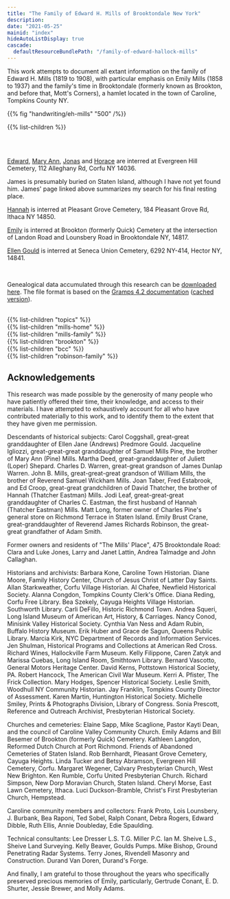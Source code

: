 ```yaml
---
title: "The Family of Edward H. Mills of Brooktondale New York"
description: 
date: "2021-05-25"
mainid: "index" 
hideAutoListDisplay: true
cascade:
  defaultResourceBundlePath: "/family-of-edward-hallock-mills"
---
```


This work attempts to document all extant information on the family of Edward H. Mills (1819 to 1908), with particular emphasis on Emily Mills (1858 to 1937) and the family's time in Brooktondale (formerly known as Brookton, and before that, Mott's Corners), a hamlet located in the town of Caroline, Tompkins County NY.

<!--more-->

{{% fig "handwriting/eh-mills" "500" /%}}

{{% list-children %}}

<br/>
<br/>

[Edward](https://www.findagrave.com/memorial/75958691/edward-h-mills), [Mary Ann](https://www.findagrave.com/memorial/75958702/mary-ann-mills), [Jonas](https://www.findagrave.com/memorial/75958930/jonas-e-mills ) and [Horace](https://www.findagrave.com/memorial/75958913/horace-f-mills) are interred at Evergreen Hill Cemetery, 112 Alleghany Rd, Corfu NY 14036.

James is presumably buried on Staten Island, although I have not yet found him. James' page linked above summarizes my search for his final resting place.

[Hannah](https://www.findagrave.com/memorial/168944385/hannah-mills) is interred at Pleasant Grove Cemetery, 184 Pleasant Grove Rd, Ithaca NY 14850.

[Emily](https://www.findagrave.com/memorial/160363879/mary-emily-mills) is interred at Brookton (formerly Quick) Cemetery at the intersection of Landon Road and Lounsbery Road in Brooktondale NY, 14817.

[Ellen Gould](https://www.findagrave.com/memorial/35944445/ellen-jane-predmore) is interred at Seneca Union Cemetery, 6292 NY-414, Hector NY, 14841.

<br/>

Genealogical data accumulated through this research can be <a href="data/genealogy-data.csv">downloaded here</a>. The file format is based on the [Gramps 4.2 documentation](https://gramps-project.org/wiki/index.php/Gramps_4.2_Wiki_Manual_-_Manage_Family_Trees:_CSV_Import_and_Export) ([cached version](/data/gramps-project.org-CSV-Import.pdf)).

<br/>
{{% list-children "topics" %}}
<br/>
{{% list-children "mills-home" %}}
<br/>
{{% list-children "mills-family" %}}
<br/>
{{% list-children "brookton" %}}
<br/>
{{% list-children "bcc" %}}
<br/>
{{% list-children "robinson-family" %}}

## Acknowledgements

This research was made possible by the generosity of many people who have patiently offered their time, their knowledge, and access to their materials. I have attempted to exhaustively account for all who have contributed materially to this work, and to identify them to the extent that they have given me permission.

Descendants of historical subjects: Carol Coggshall, great-great granddaughter of Ellen Jane (Andrews) Predmore Gould. Jacqueline Igliozzi, great-great-great granddaughter of Samuel Mills Pine, the brother of Mary Ann (Pine) Mills. Martha Deed, great-granddaughter of Juliett (Loper) Shepard. Charles D. Warren, great-great grandson of James Dunlap Warren. John B. Mills, great-great-great grandson of William Mills, the brother of Reverend Samuel Wickham Mills. Joan Taber, Fred Estabrook, and Ed Croop, great-great grandchildren of David Thatcher, the brother of Hannah (Thatcher Eastman) Mills. Jodi Leaf, great-great-great granddaughter of Charles C. Eastman, the first husband of Hannah (Thatcher Eastman) Mills. Matt Long, former owner of Charles Pine's general store on Richmond Terrace in Staten Island. Emily Brust Crane, great-granddaughter of Reverend James Richards Robinson, the great-great grandfather of Adam Smith. 

Former owners and residents of "The Mills' Place", 475 Brooktondale Road: Clara and Luke Jones, Larry and Janet Lattin, Andrea Talmadge and John Callaghan.

Historians and archivists: Barbara Kone, Caroline Town Historian. Diane Moore, Family History Center, Church of Jesus Christ of Latter Day Saints.  Allan Starkweather, Corfu Village Historian. Al Chafee, Newfield Historical Society. Alanna Congdon, Tompkins County Clerk's Office. Diana Reding, Corfu Free Library. Bea Szekely, Cayuga Heights Village Historian. Southworth Library. Carli DeFillo, Historic Richmond Town. Andrea Squeri, Long Island Museum of American Art, History, & Carriages. Nancy Conod, Minisink Valley Historical Society. Cynthia Van Ness and Adam Rubin, Buffalo History Museum. Erik Huber and Grace de Sagun, Queens Public Library. Marcia Kirk, NYC Department of Records and Information Services. Jen Shulman, Historical Programs and Collections at American Red Cross. Richard Wines, Hallockville Farm Museum. Kelly Filippone, Caren Zatyk and Marissa Cuebas, Long Island Room, Smithtown Library. Bernard Vascotto, General Motors Heritage Center. David Kerns, Pottstown Historical Society, PA. Robert Hancock, The American Civil War Museum. Kerri A. Pfister, The Frick Collection. Mary Hodges, Spencer Historical Society. Leslie Smith, Woodhull NY Community Historian. Jay Franklin, Tompkins County Director of Assessment. Karen Martin, Huntington Historical Society. Michelle Smiley, Prints & Photographs Division, Library of Congress. Sonia Prescott, Reference and Outreach Archivist, Presbyterian Historical Society.

Churches and cemeteries: Elaine Sapp, Mike Scaglione, Pastor Kayti Dean, and the council of Caroline Valley Community Church. Emily Adams and Bill Besemer of Brookton (formerly Quick) Cemetery. Kathleen Langdon, Reformed Dutch Church at Port Richmond. Friends of Abandoned Cemeteries of Staten Island. Rob Bernhardt, Pleasant Grove Cemetery, Cayuga Heights. Linda Tucker and Betsy Abramson, Evergreen Hill Cemetery, Corfu. Margaret Wegener, Calvary Presbyterian Church, West New Brighton. Ken Rumble, Corfu United Presbyterian Church. Richard Simpson, New Dorp Moravian Church, Staten Island. Cheryl Morse, East Lawn Cemetery, Ithaca. Luci Duckson-Bramble, Christ's First Presbyterian Church, Hempstead.

Caroline community members and collectors: Frank Proto, Lois Lounsbery, J. Burbank, Bea Raponi, Ted Sobel, Ralph Conant, Debra Rogers, Edward Dibble, Ruth Ellis, Annie Doubleday, Edie Spaulding.

Technical consultants: Lee Dresser L.S. T.G. Miller P.C. Ian M. Sheive L.S., Sheive Land Surveying. Kelly Beaver, Goulds Pumps. Mike Bishop, Ground Penetrating Radar Systems. Terry Jones, Rivendell Masonry and Construction. Durand Van Doren, Durand's Forge. 

And finally, I am grateful to those throughout the years who specifically preserved precious memories of Emily, particularly, Gertrude Conant, E. D. Shurter, Jessie Brewer, and Molly Adams.



